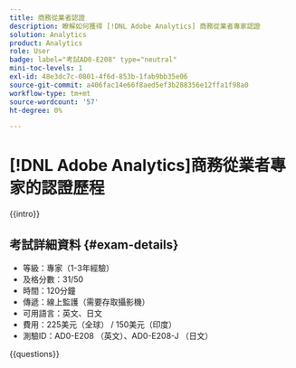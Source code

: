 ```yaml
---
title: 商務從業者認證
description: 瞭解如何獲得 [!DNL Adobe Analytics] 商務從業者專家認證
solution: Analytics
product: Analytics
role: User
badge: label="考試AD0-E208" type="neutral"
mini-toc-levels: 1
exl-id: 48e3dc7c-0801-4f6d-853b-1fab9bb35e06
source-git-commit: a406fac14e66f8aed5ef3b288356e12ffa1f98a0
workflow-type: tm+mt
source-wordcount: '57'
ht-degree: 0%

---
```


# [!DNL Adobe Analytics]商務從業者專家的認證歷程

{{intro}}

## 考試詳細資料 {#exam-details}

* 等級：專家（1-3年經驗）
* 及格分數：31/50
* 時間：120分鐘
* 傳遞：線上監護（需要存取攝影機）
* 可用語言：英文、日文
* 費用：225美元（全球） / 150美元（印度）
* 測驗ID：AD0-E208 （英文）、AD0-E208-J （日文）

{{questions}}
